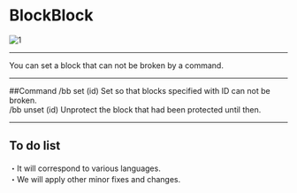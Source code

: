 # BlockBlock
![1](http://gigantessbeta.esy.es/block/image/BlockBlock.png)
***
You can set a block that can not be broken by a command.

***
##Command
/bb set (id) Set so that blocks specified with ID can not be broken.<br>
/bb unset (id) Unprotect the block that had been protected until then.
***
## To do list
・It will correspond to various languages.<br>
・We will apply other minor fixes and changes.

